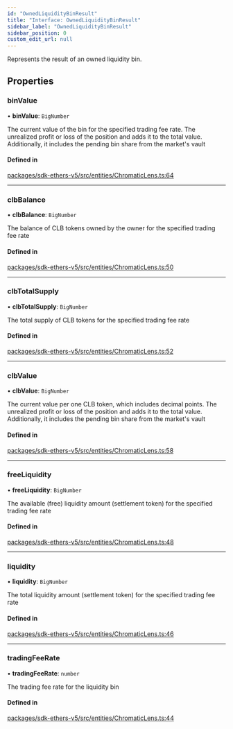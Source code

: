 ```yaml
---
id: "OwnedLiquidityBinResult"
title: "Interface: OwnedLiquidityBinResult"
sidebar_label: "OwnedLiquidityBinResult"
sidebar_position: 0
custom_edit_url: null
---
```


Represents the result of an owned liquidity bin.

## Properties

### binValue

• **binValue**: `BigNumber`

The current value of the bin for the specified trading fee rate.
The unrealized profit or loss of the position and adds it to the total value.
Additionally, it includes the pending bin share from the market's vault

#### Defined in

[packages/sdk-ethers-v5/src/entities/ChromaticLens.ts:64](https://github.com/chromatic-protocol/sdk/blob/2125f3c/packages/sdk-ethers-v5/src/entities/ChromaticLens.ts#L64)

___

### clbBalance

• **clbBalance**: `BigNumber`

The balance of CLB tokens owned by the owner for the specified trading fee rate

#### Defined in

[packages/sdk-ethers-v5/src/entities/ChromaticLens.ts:50](https://github.com/chromatic-protocol/sdk/blob/2125f3c/packages/sdk-ethers-v5/src/entities/ChromaticLens.ts#L50)

___

### clbTotalSupply

• **clbTotalSupply**: `BigNumber`

The total supply of CLB tokens for the specified trading fee rate

#### Defined in

[packages/sdk-ethers-v5/src/entities/ChromaticLens.ts:52](https://github.com/chromatic-protocol/sdk/blob/2125f3c/packages/sdk-ethers-v5/src/entities/ChromaticLens.ts#L52)

___

### clbValue

• **clbValue**: `BigNumber`

The current value per one CLB token, which includes decimal points.
The unrealized profit or loss of the position and adds it to the total value.
Additionally, it includes the pending bin share from the market's vault

#### Defined in

[packages/sdk-ethers-v5/src/entities/ChromaticLens.ts:58](https://github.com/chromatic-protocol/sdk/blob/2125f3c/packages/sdk-ethers-v5/src/entities/ChromaticLens.ts#L58)

___

### freeLiquidity

• **freeLiquidity**: `BigNumber`

The available (free) liquidity amount (settlement token) for the specified trading fee rate

#### Defined in

[packages/sdk-ethers-v5/src/entities/ChromaticLens.ts:48](https://github.com/chromatic-protocol/sdk/blob/2125f3c/packages/sdk-ethers-v5/src/entities/ChromaticLens.ts#L48)

___

### liquidity

• **liquidity**: `BigNumber`

The total liquidity amount (settlement token) for the specified trading fee rate

#### Defined in

[packages/sdk-ethers-v5/src/entities/ChromaticLens.ts:46](https://github.com/chromatic-protocol/sdk/blob/2125f3c/packages/sdk-ethers-v5/src/entities/ChromaticLens.ts#L46)

___

### tradingFeeRate

• **tradingFeeRate**: `number`

The trading fee rate for the liquidity bin

#### Defined in

[packages/sdk-ethers-v5/src/entities/ChromaticLens.ts:44](https://github.com/chromatic-protocol/sdk/blob/2125f3c/packages/sdk-ethers-v5/src/entities/ChromaticLens.ts#L44)
